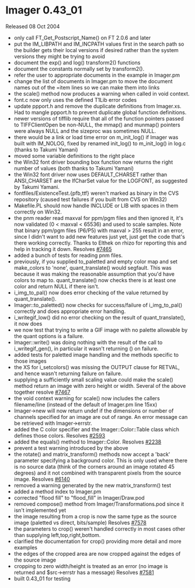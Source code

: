 # Imager 0.43_01

Released 08 Oct 2004

- only call FT_Get_Postscript_Name() on FT 2.0.6 and later
- put the IM_LIBPATH and IM_INCPATH values first in the search  path so the builder gets their local versions if desired rather  than the system versions they might be trying to avoid
- document the exp() and log() transform2() functions
- document the constants normally set by transform2().
- refer the user to appropriate documents in the example in   Imager.pm
- change the list of documents in Imager.pm to move the document   names out of the =item lines so we can make them into links
- the scale() method now produces a warning when called in  void context.
- font.c now only uses the defined T1Lib error codes
- update ppport.h and remove the duplicate definitions from  Imager.xs.  Had to mangle ppport.h to prevent duplicate global  function definitions.
- newer versions of tifflib require that all of the function  pointers passed to TIFFClientOpen be non-NULL, the mmap() and  munmap() pointers were always NULL and the sizeproc was  sometimes NULL.
- there would be a link or load time error on m_init_log() if  Imager was built with IM_NOLOG, fixed by renamed init_log()  to m_init_log() in log.c (thanks to Takumi Yamani)
- moved some variable definitions to the right place
- the Win32 font driver bounding box function now returns the   right number of values (both thanks to Takumi Yamani)
- the Win32 font driver now uses DEFAULT_CHARSET rather than  ANSI_CHARSET are the lfCharSet value for the LOGFONT,  as suggested by Takumi Yamani.
- fontfiles/ExistenceTest.{pfb,ttf} weren't marked as  binary in the CVS repository (caused test failures if you  built from CVS on Win32)
- Makefile.PL should now handle INCLUDE or LIB with spaces in them  correctly on Win32.
- the pnm reader read maxval for ppm/pgm files and then ignored it,  it's now validated (0 < maxval < 65536) and used to scale  samples.  Note that binary ppm/pgm files (P6/P5) with maxval >  255 result in an error, since I didn't want to add new features  just yet, just get the code that's there working correctly.  Thanks to Elthek on rhizo for reporting this and help in   tracking it down.  Resolves [#7465](https://github.com/tonycoz/imager/issues/7465)
- added a bunch of tests for reading pnm files.
- previously, if you supplied to_paletted and empty color map  and set make_colors to 'none', quant_translate() would segfault.  This was because it was making the reasonable assumption that  you'd have colors to map to.  quant_translate() now checks there  is at least one color and return NULL if there isn't.
- i_img_to_pal() now does error checking of the value returned by  quant_translate().
- Imager::to_paletted() now checks for success/failure of   i_img_to_pal() correctly and does appropriate error handling.
- i_writegif_low() did no error checking on the result of  quant_translate(), it now does
- we now test that trying to write a GIF image with no palette  allowable by the quant options is a failure.
- Imager::write() was doing nothing with the result of the call   to i_writegif_gen(), in particular it wasn't returning () on   failure.
- added tests for paletted image handling and the methods  specific to those images
- the XS for i_setcolors() was missing the OUTPUT clause for  RETVAL, and hence wasn't returning failure on failure.
- supplying a sufficiently small scaling value could make the  scale() method return an image with zero height or width.  Several of the above together resolve   [#7467](https://github.com/tonycoz/imager/issues/7467)
- the void context warning for scale() now includes the callers  filename/line (instead of the default of Imager.pm line 15xx)
- Imager->new will now return undef if the dimensions or number of  channels specified for an image are out of range.  An error  message can be retrieved with Imager->errstr.
- added the C<builtin> color specifier and the   Imager::Color::Table class which defines those colors.  Resolves [#2593](https://github.com/tonycoz/imager/issues/2593)
- added the equals() method to Imager::Color.  Resolves [#2238](https://github.com/tonycoz/imager/issues/2238)
- prevent a test warning introduced by the above
- the rotate() and matrix_transform() methods now accept a 'back'  parameter specifying a background color.  This is only used  where there is no source data (think of the corners around an  image rotated 45 degrees) and it not combined with transparent  pixels from the source image.  Resolves [#6140](https://github.com/tonycoz/imager/issues/6140)
- removed a warning generated by the new matrix_transform() test
- added a method index to Imager.pm
- corrected "flood fill" to "flood_fill" in Imager/Draw.pod
- removed compose() method from Imager/Transformations.pod since  it isn't implemented yet
- the image resulting from a crop is now the same type as the  source image (paletted vs direct, bits/sample)  Resolves [#7578](https://github.com/tonycoz/imager/issues/7578)
- the parameters to crop() weren't handled correctly in most   cases other than supplying left,top,right,bottom.
- clarified the documentation for crop() providing more detail  and more examples
- the edges of the cropped area are now cropped against the   edges of the source image
- cropping to zero width/height is treated as an error (no  image is returned and $src->errstr has a message)  Resolves [#7581](https://github.com/tonycoz/imager/issues/7581)
- built 0.43_01 for testing